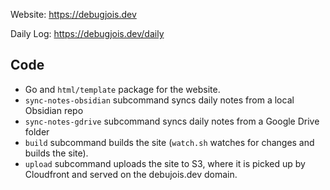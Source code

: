 Website: https://debugjois.dev

Daily Log: https://debugjois.dev/daily

## Code
* Go and `html/template` package for the website.
* `sync-notes-obsidian` subcommand syncs daily notes from a local Obsidian repo
* `sync-notes-gdrive` subcommand syncs daily notes from a Google Drive folder
* `build` subcommand builds the site (`watch.sh` watches for changes and builds the site).
* `upload` subcommand uploads the site to S3, where it is picked up by Cloudfront and served on the debujois.dev domain.

